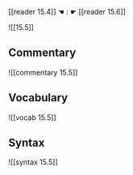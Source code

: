 [[reader 15.4]] ☚ : ☛ [[reader 15.6]]

![[15.5]]

## Commentary

![[commentary 15.5]]

## Vocabulary

![[vocab 15.5]]

## Syntax

![[syntax 15.5]]

